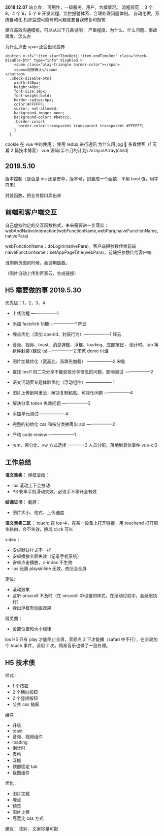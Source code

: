 **2018.12.07**
站立会：
可用性，一级服务，用户，大概情况。
流程规范：
3 个 9，4 个 9，5 个 9
开发流程、监控报警体系、合理处理问题体制。
自动化做，系统自动化
机房监控可能有的问题就要自我修复和报警

建立高效沟通模板，可以从以下几条说明：
严重程度、为什么、什么问题、事故偶发、怎么办

为什么点击 span 还会出现边界

```
<button v-if="!item.startTimeDot||!item.endTimeDot" class="check-disable-btn" type="info" disabled >
    <span class="play-triangle border-color"></span>
    <span>回放确认</span>
</button>
  .check-disable-btn{
    width:140px;
    height:40px;
    font-size:18px;
    font-weight:bold;
    border-radius:6px;
    color:#FFFFFF;
    cursor: not-allowed;
    background-image: none;
    background-color: #b4bccc;
    .border-color{
      border-color:transparent transparent transparent #FFFFFF;
    }
  }
```

cookie 在 vue 中的使用；
使用 redux 进行通讯
为什么用.jpg
 多看博客（1 天看 2 篇技术博客）
vue 源码(半个月的计划)
Array.isArray(child)

## 2019.5.10

版本控制（是否是 ios 还是安卓，版本号，封装成一个函数，不用 bool 值，用字符串）

封装函数，把业务接口弄出来

## 前端和客户端交互

自己虚拟约定的交互函数格式，未来需要进一步落实：
webAndNativeInteraction(webFunctionName,webPara,naiveFunctionName,nativePara)

webFunctionName：doLogin(nativePara)，客户端把参数传给前端
naiveFunctionName：setAppPageTitle(webPara)，前端把参数传给客户端

当刷新页面的时候，会调用函数。

（图片自动上传到百家云，生成链接）

## H5 需要做的事 2019.5.30

优先级：1，2，3，4

- 上线流程 ——————1
- 添加 fastclick 功能——————1 辉云
- 埋点优化（添加 openId、封装行为）——————1 辉云
- 音频、视频、toast、消息弹框、浮框、loading、底部按钮 、倒计时、tab 等组件封装 (建议 ts)——————2 宋乾 demo 付煜
- 图片加载优化（宽高比、首屏先加载） ——————2 宋乾

- 查找 test1 的二次分享不能获取分享信息的问题，影响测试 ——————2
- 语文活动页专题体验优化（浮动组件）—————— 1
- 图片上传到阿里云，解决复制粘贴、可视化问题 ——————4
- 解决分享 token 失效问题 ——————3
- 添加单元测试—————— 4
- 完整的初始化 css 和按分类抽离出 api ——————2
- 严格 code review ——————1
- rem、百分比、vw 方式选择 ————3
  人员分配、落地到具体事件
  vue-cl3

## 工作总结

**语文售卖：**
弹框滚动：

- ios 滚动上下会拉动
- P3 安卓手机滑动失效，必须手不移开会有效

**结课证书：**
截屏：

- 图片大小、格式、上传速度

**语文售卖二区：**
touch:
在 ios 中，在某一设备上打开链接，用 touchend 打开原生路由，会不生效，换成 click 可以

video：

- 安卓默认样式不一样
- 安卓播放全屏失效（记录手机系统）
- 安卓点击播放，z-index 不生效
- ios 设置 playsinline 无效，依旧会全屏

定位:

- 滚动效果
- 监听 onscroll 不及时（在 onscroll 中设置的样式，在滚动过程中，会延迟执行）
- 弹出浮框有动画效果

精灵图：

- 设置位置和大小规律

ios H5 只有 play 才能阻止全屏，音频点 2 下才能播（safari 中不行），在全局加个 touch 事件，调用 2 次。网易音乐也做了一层处理。

## H5 技术债

样式：

- 1 个按钮
- 2 个横向按钮
- 2 个竖排按钮
- 公共 css 抽离

组件：

- 升级
- toast
- 音频、视频组件
- loading
- 倒计时
- 表格
- 浮框
- 顶部固定 tab
- 截图组件

优化：

- 图片加载
- 埋点
- 预览
- 图片上传
- 高宽比 css 方式

建议：
图片、文案尽量可配
